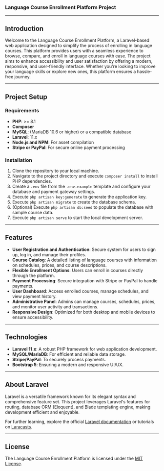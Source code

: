 ### Language Course Enrollment Platform Project

---

## Introduction

Welcome to the Language Course Enrollment Platform, a Laravel-based web application designed to simplify the process of enrolling in language courses. This platform provides users with a seamless experience to browse, compare, and enroll in language courses with ease. The project aims to enhance accessibility and user satisfaction by offering a modern, responsive, and user-friendly interface. Whether you're looking to improve your language skills or explore new ones, this platform ensures a hassle-free journey.

---

## Project Setup

### Requirements
- **PHP**: >= 8.1
- **Composer**
- **MySQL**: (MariaDB 10.6 or higher) or a compatible database
- **Laravel**: 11.x
- **Node.js and NPM**: For asset compilation
- **Stripe or PayPal**: For secure online payment processing

### Installation
1. Clone the repository to your local machine.
2. Navigate to the project directory and execute `composer install` to install PHP dependencies.
3. Create a `.env` file from the `.env.example` template and configure your database and payment gateway settings.
4. Execute `php artisan key:generate` to generate the application key.
5. Execute `php artisan migrate` to create the database schema.
6. (Optional) Execute `php artisan db:seed` to populate the database with sample course data.
7. Execute `php artisan serve` to start the local development server.

---

## Features
- **User Registration and Authentication**: Secure system for users to sign up, log in, and manage their profiles.
- **Course Catalog**: A detailed listing of language courses with information on schedules, prices, and course descriptions.
- **Flexible Enrollment Options**: Users can enroll in courses directly through the platform.
- **Payment Processing**: Secure integration with Stripe or PayPal to handle payments.
- **User Dashboard**: Access enrolled courses, manage schedules, and view payment history.
- **Administrative Panel**: Admins can manage courses, schedules, prices, and monitor user activity and transactions.
- **Responsive Design**: Optimized for both desktop and mobile devices to ensure accessibility.

---

## Technologies
- **Laravel 11.x**: A robust PHP framework for web application development.
- **MySQL/MariaDB**: For efficient and reliable data storage.
- **Stripe/PayPal**: To securely process payments.
- **Bootstrap 5**: Ensuring a modern and responsive UI/UX.

---

## About Laravel

Laravel is a versatile framework known for its elegant syntax and comprehensive feature set. This project leverages Laravel's features for routing, database ORM (Eloquent), and Blade templating engine, making development efficient and enjoyable.

For further learning, explore the official [Laravel documentation](https://laravel.com/docs) or tutorials on [Laracasts](https://laracasts.com).

---

## License

The Language Course Enrollment Platform is licensed under the [MIT License](https://opensource.org/licenses/MIT).
